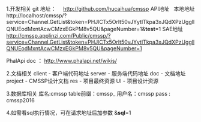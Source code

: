 1.开发相关
git 地址：
    http://github.com/hucaihua/cmssp
API地址  
	本地地址
	http://localhost/cmssp/?service=Channel.GetList&token=PHJlCTx5Orlt50vJYytlTkpa3xJQdXPzUggllQNUEodMxntAcwCMzxEGkPM8v5QU&pageNumber=1&__test__=1
	SAE地址
	http://cmssp.applinzi.com/Public/cmssp/?service=Channel.GetList&token=PHJlCTx5Orlt50vJYytlTkpa3xJQdXPzUggllQNUEodMxntAcwCMzxEGkPM8v5QU&pageNumber=1
	
PhalApi doc ： http://www.phalapi.net/wikis/
	
	
2.文档相关
	client - 客户端代码地址
	server - 服务端代码地址
	doc - 文档地址
		project - CMSSP设计文档
		res - 项目最终资源
		UI - 项目设计资源
		
3.数据库相关
	库名:cmssp
	table前缀：cmssp_
	用户名：cmssp
	pass : cmssp2016
	
4.如需看sql执行情况，可在请求地址后加参数 &__sql__=1